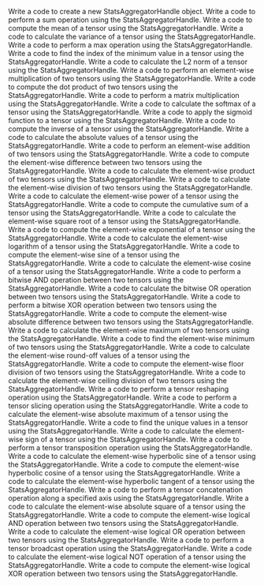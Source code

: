 Write a code to create a new StatsAggregatorHandle object.
Write a code to perform a sum operation using the StatsAggregatorHandle.
Write a code to compute the mean of a tensor using the StatsAggregatorHandle.
Write a code to calculate the variance of a tensor using the StatsAggregatorHandle.
Write a code to perform a max operation using the StatsAggregatorHandle.
Write a code to find the index of the minimum value in a tensor using the StatsAggregatorHandle.
Write a code to calculate the L2 norm of a tensor using the StatsAggregatorHandle.
Write a code to perform an element-wise multiplication of two tensors using the StatsAggregatorHandle.
Write a code to compute the dot product of two tensors using the StatsAggregatorHandle.
Write a code to perform a matrix multiplication using the StatsAggregatorHandle.
Write a code to calculate the softmax of a tensor using the StatsAggregatorHandle.
Write a code to apply the sigmoid function to a tensor using the StatsAggregatorHandle.
Write a code to compute the inverse of a tensor using the StatsAggregatorHandle.
Write a code to calculate the absolute values of a tensor using the StatsAggregatorHandle.
Write a code to perform an element-wise addition of two tensors using the StatsAggregatorHandle.
Write a code to compute the element-wise difference between two tensors using the StatsAggregatorHandle.
Write a code to calculate the element-wise product of two tensors using the StatsAggregatorHandle.
Write a code to calculate the element-wise division of two tensors using the StatsAggregatorHandle.
Write a code to calculate the element-wise power of a tensor using the StatsAggregatorHandle.
Write a code to compute the cumulative sum of a tensor using the StatsAggregatorHandle.
Write a code to calculate the element-wise square root of a tensor using the StatsAggregatorHandle.
Write a code to compute the element-wise exponential of a tensor using the StatsAggregatorHandle.
Write a code to calculate the element-wise logarithm of a tensor using the StatsAggregatorHandle.
Write a code to compute the element-wise sine of a tensor using the StatsAggregatorHandle.
Write a code to calculate the element-wise cosine of a tensor using the StatsAggregatorHandle.
Write a code to perform a bitwise AND operation between two tensors using the StatsAggregatorHandle.
Write a code to calculate the bitwise OR operation between two tensors using the StatsAggregatorHandle.
Write a code to perform a bitwise XOR operation between two tensors using the StatsAggregatorHandle.
Write a code to compute the element-wise absolute difference between two tensors using the StatsAggregatorHandle.
Write a code to calculate the element-wise maximum of two tensors using the StatsAggregatorHandle.
Write a code to find the element-wise minimum of two tensors using the StatsAggregatorHandle.
Write a code to calculate the element-wise round-off values of a tensor using the StatsAggregatorHandle.
Write a code to compute the element-wise floor division of two tensors using the StatsAggregatorHandle.
Write a code to calculate the element-wise ceiling division of two tensors using the StatsAggregatorHandle.
Write a code to perform a tensor reshaping operation using the StatsAggregatorHandle.
Write a code to perform a tensor slicing operation using the StatsAggregatorHandle.
Write a code to calculate the element-wise absolute maximum of a tensor using the StatsAggregatorHandle.
Write a code to find the unique values in a tensor using the StatsAggregatorHandle.
Write a code to calculate the element-wise sign of a tensor using the StatsAggregatorHandle.
Write a code to perform a tensor transposition operation using the StatsAggregatorHandle.
Write a code to calculate the element-wise hyperbolic sine of a tensor using the StatsAggregatorHandle.
Write a code to compute the element-wise hyperbolic cosine of a tensor using the StatsAggregatorHandle.
Write a code to calculate the element-wise hyperbolic tangent of a tensor using the StatsAggregatorHandle.
Write a code to perform a tensor concatenation operation along a specified axis using the StatsAggregatorHandle.
Write a code to calculate the element-wise absolute square of a tensor using the StatsAggregatorHandle.
Write a code to compute the element-wise logical AND operation between two tensors using the StatsAggregatorHandle.
Write a code to calculate the element-wise logical OR operation between two tensors using the StatsAggregatorHandle.
Write a code to perform a tensor broadcast operation using the StatsAggregatorHandle.
Write a code to calculate the element-wise logical NOT operation of a tensor using the StatsAggregatorHandle.
Write a code to compute the element-wise logical XOR operation between two tensors using the StatsAggregatorHandle.